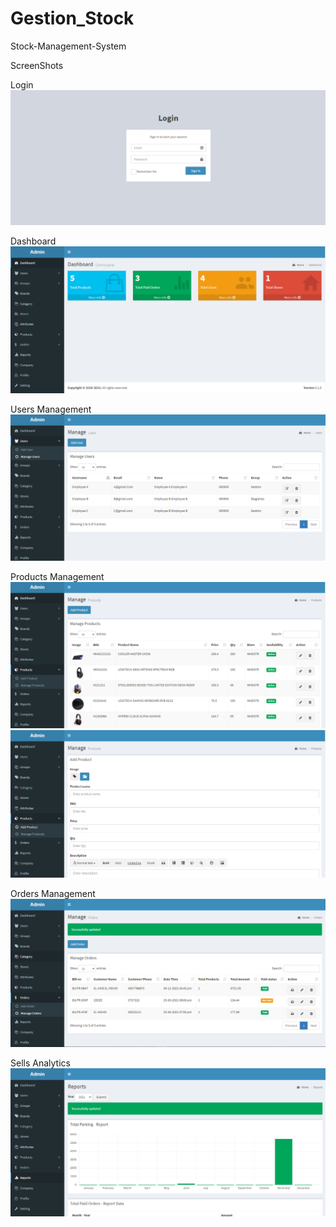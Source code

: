 # Gestion_Stock
Stock-Management-System


ScreenShots

Login
<img src='https://github.com/ainemehdi6/Gestion_Stock/blob/main/screens/login.PNG'>

Dashboard
<img src='https://github.com/ainemehdi6/Gestion_Stock/blob/main/screens/dashboard.PNG'>

Users Management
<img src='https://github.com/ainemehdi6/Gestion_Stock/blob/main/screens/users.PNG'>

Products Management
<img src='https://github.com/ainemehdi6/Gestion_Stock/blob/main/screens/products.PNG'>
<img src='https://github.com/ainemehdi6/Gestion_Stock/blob/main/screens/products2.PNG'>

Orders Management
<img src='https://github.com/ainemehdi6/Gestion_Stock/blob/main/screens/orders.PNG'>

Sells Analytics
<img src='https://github.com/ainemehdi6/Gestion_Stock/blob/main/screens/analytics.PNG'>
